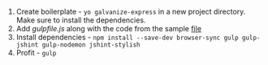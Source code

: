 1. Create boilerplate - `yo galvanize-express` in a new project directory. Make sure to install the dependencies.
1. Add *gulpfile.js* along with the code from the sample [file](https://github.com/mjhea0/gulp-example/blob/master/gulpfile.js)
1. Install dependencies - `npm install --save-dev browser-sync gulp gulp-jshint gulp-nodemon jshint-stylish`
1. Profit  - `gulp`
